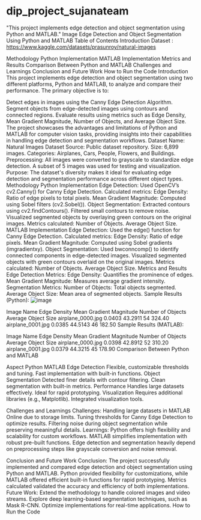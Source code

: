 # dip_project_sujanateam
"This project implements edge detection and object segmentation using Python and MATLAB."
Image Edge Detection and Object Segmentation Using Python and MATLAB
Table of Contents
Introduction
Dataset : https://www.kaggle.com/datasets/prasunroy/natural-images

Methodology
Python Implementation
MATLAB Implementation
Metrics and Results
Comparison Between Python and MATLAB
Challenges and Learnings
Conclusion and Future Work
How to Run the Code
Introduction
This project implements edge detection and object segmentation using two different platforms, Python and MATLAB, to analyze and compare their performance. The primary objective is to:

Detect edges in images using the Canny Edge Detection Algorithm.
Segment objects from edge-detected images using contours and connected regions.
Evaluate results using metrics such as Edge Density, Mean Gradient Magnitude, Number of Objects, and Average Object Size. The project showcases the advantages and limitations of Python and MATLAB for computer vision tasks, providing insights into their capabilities in handling edge detection and segmentation workflows.
Dataset
Name: Natural Images Dataset
Source: Public dataset repository.
Size: 6,899 images.
Categories: Airplanes, Cars, People, Flowers, and Buildings.
Preprocessing:
All images were converted to grayscale to standardize edge detection.
A subset of 5 images was used for testing and visualization.
Purpose: The dataset's diversity makes it ideal for evaluating edge detection and segmentation performance across different object types.
Methodology
Python Implementation
Edge Detection:
Used OpenCV’s cv2.Canny() for Canny Edge Detection.
Calculated metrics:
Edge Density: Ratio of edge pixels to total pixels.
Mean Gradient Magnitude: Computed using Sobel filters (cv2.Sobel()).
Object Segmentation:
Extracted contours using cv2.findContours().
Filtered small contours to remove noise.
Visualized segmented objects by overlaying green contours on the original images.
Metrics calculated:
Number of Objects.
Average Object Size.
MATLAB Implementation
Edge Detection:
Used the edge() function for Canny Edge Detection.
Calculated metrics:
Edge Density: Ratio of edge pixels.
Mean Gradient Magnitude: Computed using Sobel gradients (imgradientxy).
Object Segmentation:
Used bwconncomp() to identify connected components in edge-detected images.
Visualized segmented objects with green contours overlaid on the original images.
Metrics calculated:
Number of Objects.
Average Object Size.
Metrics and Results
Edge Detection Metrics:
Edge Density: Quantifies the prominence of edges.
Mean Gradient Magnitude: Measures average gradient intensity.
Segmentation Metrics:
Number of Objects: Total objects segmented.
Average Object Size: Mean area of segmented objects.
Sample Results (Python):
![image](https://github.com/user-attachments/assets/43776943-3637-4ecd-b521-0dab6d0e60cf)

Image Name	Edge Density	Mean Gradient Magnitude	Number of Objects	Average Object Size
airplane_0000.jpg	0.0403	43.2911	54	324.40
airplane_0001.jpg	0.0385	44.5143	46	182.50
Sample Results (MATLAB):

Image Name	Edge Density	Mean Gradient Magnitude	Number of Objects	Average Object Size
airplane_0000.jpg	0.0398	42.8912	52	310.20
airplane_0001.jpg	0.0379	44.3215	45	178.90
Comparison Between Python and MATLAB



Aspect	Python	MATLAB
Edge Detection	Flexible, customizable thresholds and tuning.	Fast implementation with built-in functions.
Object Segmentation	Detected finer details with contour filtering.	Clean segmentation with built-in metrics.
Performance	Handles large datasets effectively.	Ideal for rapid prototyping.
Visualization	Requires additional libraries (e.g., Matplotlib).	Integrated visualization tools.





Challenges and Learnings
Challenges:
Handling large datasets in MATLAB Online due to storage limits.
Tuning thresholds for Canny Edge Detection to optimize results.
Filtering noise during object segmentation while preserving meaningful details.
Learnings:
Python offers high flexibility and scalability for custom workflows.
MATLAB simplifies implementation with robust pre-built functions.
Edge detection and segmentation heavily depend on preprocessing steps like grayscale conversion and noise removal.







Conclusion and Future Work
Conclusion:
The project successfully implemented and compared edge detection and object segmentation using Python and MATLAB.
Python provided flexibility for customizations, while MATLAB offered efficient built-in functions for rapid prototyping.
Metrics calculated validated the accuracy and efficiency of both implementations.
Future Work:
Extend the methodology to handle colored images and video streams.
Explore deep learning-based segmentation techniques, such as Mask R-CNN.
Optimize implementations for real-time applications.
How to Run the Code
